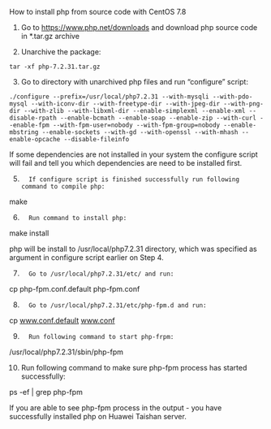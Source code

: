 How to install php from source code with CentOS 7.8

1. Go to https://www.php.net/downloads and download php source code in *.tar.gz archive

2. Unarchive the package:

```
tar -xf php-7.2.31.tar.gz
```

3. Go to directory with unarchived php files and run “configure” script:

```
./configure --prefix=/usr/local/php7.2.31 --with-mysqli --with-pdo-mysql --with-iconv-dir --with-freetype-dir --with-jpeg-dir --with-png-dir --with-zlib --with-libxml-dir --enable-simplexml --enable-xml --disable-rpath --enable-bcmath --enable-soap --enable-zip --with-curl --enable-fpm --with-fpm-user=nobody --with-fpm-group=nobody --enable-mbstring --enable-sockets --with-gd --with-openssl --with-mhash --enable-opcache --disable-fileinfo
```

If some dependencies are not installed in your system the configure script will fail and tell you which dependencies are need to be installed first.

5.       If configure script is finished successfully run following command to compile php:

make

6.       Run command to install php:

make install

php will be install to /usr/local/php7.2.31 directory, which was specified as argument in configure script earlier on Step 4.

7.       Go to /usr/local/php7.2.31/etc/ and run:

cp php-fpm.conf.default php-fpm.conf

8.       Go to /usr/local/php7.2.31/etc/php-fpm.d and run:

cp www.conf.default www.conf

9.       Run following command to start php-frpm:

/usr/local/php7.2.31/sbin/php-fpm

10.   Run following command to make sure php-fpm process has started successfully:

ps -ef | grep php-fpm

If you are able to see php-fpm process in the output - you have successfully installed php on Huawei Taishan server.
